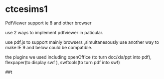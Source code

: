 # ctcesims1
PdfViewer support ie 8 and other browser


use 2 ways to implement pdfviewer in paticular.

use pdf.js to support mainly browsers ,simultanesously use another way to make IE 9 and below could be compatible.

the plugins we used including openOffice (to turn doc/xls/ppt into pdf), flexpaper(to display swf ), swftools(to turn pdf into swf)

##t
